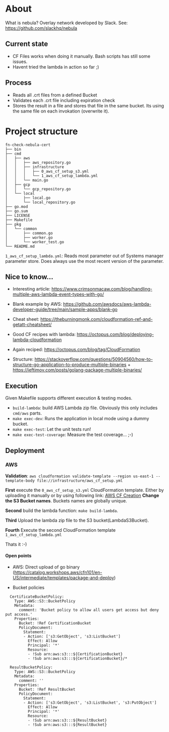 # About
What is nebula? Overlay network developed by Slack. See: https://github.com/slackhq/nebula

## Current state
- CF Files works when doing it manually. Bash scripts has still some issues. 
- Havent tried the lambda in action so far ;)

## Process

- Reads all .crt files from a defined Bucket
- Validates each .crt file including expiration check
- Stores the result in a file and stores that file in the same bucket. Its using the same file on each invokation (overwrite it).


# Project structure

```
fn-check-nebula-cert
├── bin
├── cmd
│   ├── aws
│   │   ├── aws_repository.go
│   │   ├── infrastructure
│   │   │   ├── 0_aws_cf_setup_s3.yml
│   │   │   └── 1_aws_cf_setup_lambda.yml
│   │   └── main.go
│   ├── gcp
│   │   └── gcp_repository.go
│   └── local
│       ├── local.go
│       └── local_repository.go
├── go.mod
├── go.sum
├── LICENSE
├── Makefile
├── pkg
│   └── common
│       ├── common.go
│       ├── worker.go
│       └── worker_test.go
└── README.md
```

`1_aws_cf_setup_lambda.yml`: Reads most parameter out of Systems manager parameter store. Does always use the most recent version of the parameter.


## Nice to know...

- Interesting article: https://www.crimsonmacaw.com/blog/handling-multiple-aws-lambda-event-types-with-go/
- Blank example by AWS: https://github.com/awsdocs/aws-lambda-developer-guide/tree/main/sample-apps/blank-go
- Cheat sheet: https://theburningmonk.com/cloudformation-ref-and-getatt-cheatsheet/
- Good CF recipes with lambda: https://octopus.com/blog/deploying-lambda-cloudformation
- Again reciped: https://octopus.com/blog/tag/CloudFormation

- Structure: https://stackoverflow.com/questions/50904560/how-to-structure-go-application-to-produce-multiple-binaries + https://ieftimov.com/posts/golang-package-multiple-binaries/



## Execution

Given Makefile supports different execution & testing modes.

- `build-lambda`: build AWS Lambda zip file. Obviously this only includes `cmd/aws` parts.
- `make exec-dev`: Runs the application in local mode using a dummy bucket.
- `make exec-test`: Let the unit tests run!
- `make exec-test-coverage`: Measure the test coverage... ;-)


## Deployment

### AWS
**Validation**: `aws cloudformation validate-template --region us-east-1 --template-body file://infrastructure/aws_cf_setup.yml`

**First** execute the `0_aws_cf_setup_s3.yml` CloudFormation template. Either by uploading it manually or by using following link: [AWS CF Creation](https://us-west-1.console.aws.amazon.com/cloudformation/home?region=us-west-1#/stacks/quickcreate?templateURL=https%3A%2F%2Fs3.us-west-1.amazonaws.com%2Fcf-templates-es49kqfxr78e-us-west-1%2F2023-01-07T101731.840Zb9h-0_aws_cf_setup_s3.yml&stackName=NebulaCertCheckS3Buckets&param_CertificateBucketName=test-cert-bucket-000991&param_ResultBucketName=test-result-bucket-000991&param_LambdaS3Bucket=test-lambda-bucket-000991)
**Change the S3 Bucket names**. Buckets names are globally unique.

**Second** build the lambda function: `make build-lambda`. 

**Third** Upload the lambda zip file to the S3 bucket(LambdaS3Bucket).

**Fourth** Execute the second CloudFormation template `1_aws_cf_setup_lambda.yml`

Thats it :-)

#### Open points

- AWS: Direct upload of go binary (https://catalog.workshops.aws/cfn101/en-US/intermediate/templates/package-and-deploy)

- Bucket policies
```
  CertificateBucketPolicy:
    Type: AWS::S3::BucketPolicy
    Metadata:
      comment: 'Bucket policy to allow all users get access but deny put access.'
    Properties:
      Bucket: !Ref CertificationBucket
      PolicyDocument:
        Statement:
        - Action: ['s3:GetObject', 's3:ListBucket']
          Effect: Allow
          Principal: '*'
          Resource:
          - !Sub arn:aws:s3:::${CertificationBucket}
          - !Sub arn:aws:s3:::${CertificationBucket}/*

  ResultBucketPolicy:
    Type: AWS::S3::BucketPolicy
    Metadata:
      comment: ''
    Properties:
      Bucket: !Ref ResultBucket
      PolicyDocument:
        Statement:
        - Action: ['s3:GetObject', 's3:ListBucket', 's3:PutObject']
          Effect: Allow
          Principal: '*'
          Resource:
          - !Sub arn:aws:s3:::${ResultBucket}
          - !Sub arn:aws:s3:::${ResultBucket}
```